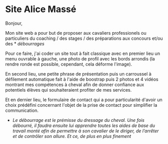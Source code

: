 # Site Alice Massé

Bonjour,

Mon site web a pour but de proposer aux cavaliers professionels ou particuliers du coaching / des stages / des préparations aux concours et/ou des * *débourrages*

Pour ce faire, j'ai coder un site tout à fait classique avec en premier lieu un menu ouvrable à gauche, une photo de profil avec les bords arrondis (la rendre ronde est possible, cependant, cela déforme l'image).

En second lieu, une petite phrase de présentation puis un carroussel à défilement automatique fait à l'aide de boostrap puis 2 photos et 4 vidéos montrant mes compétences à cheval afin de donner confiance aux potentiels élèves qui souhaiteraient profiter de mes services.

Et en dernier lieu, le formulaire de contact qui a pour particularité d'avoir un choix prédéfini concernant l'objet de la prise de contact pour simplifier la communication.



* *Le débourrage est le prémisse du dressage du cheval. Une fois débourré, il faudra ensuite lui apprendre toutes les aides de base du travail monté afin de permettre à son cavalier de le diriger, de l’arrêter et de contrôler son allure. Et ce, de plus en plus finement*
